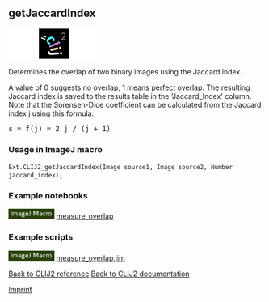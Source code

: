 ## getJaccardIndex
<img src="images/mini_empty_logo.png"/><img src="images/mini_clij2_logo.png"/><img src="images/mini_empty_logo.png"/>

Determines the overlap of two binary images using the Jaccard index. 

A value of 0 suggests no overlap, 1 means perfect overlap.
The resulting Jaccard index is saved to the results table in the 'Jaccard_Index' column.
Note that the Sorensen-Dice coefficient can be calculated from the Jaccard index j using this formula:
<pre>s = f(j) = 2 j / (j + 1)</pre>

### Usage in ImageJ macro
```
Ext.CLIJ2_getJaccardIndex(Image source1, Image source2, Number jaccard_index);
```




### Example notebooks
<a href="https://clij.github.io/clij2-docs/md/measure_overlap"><img src="images/language_macro.png" height="20"/></a> [measure_overlap](https://clij.github.io/clij2-docs/md/measure_overlap)  




### Example scripts
<a href="https://github.com/clij/clij2-docs/blob/master/src/main/macro/measure_overlap.ijm"><img src="images/language_macro.png" height="20"/></a> [measure_overlap.ijm](https://github.com/clij/clij2-docs/blob/master/src/main/macro/measure_overlap.ijm)  


[Back to CLIJ2 reference](https://clij.github.io/clij2-docs/reference)
[Back to CLIJ2 documentation](https://clij.github.io/clij2-docs)

[Imprint](https://clij.github.io/imprint)
